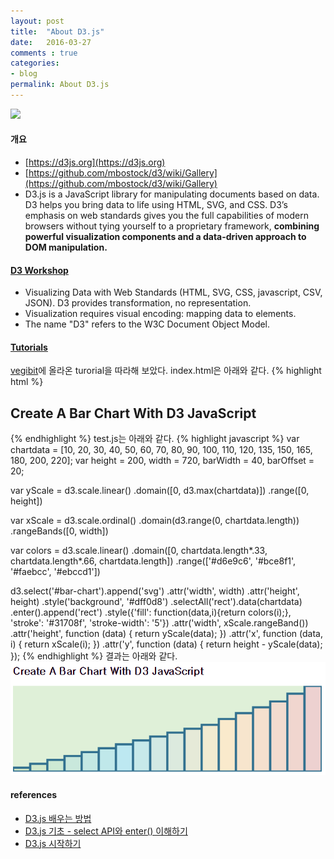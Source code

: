 ```yaml
---
layout: post
title:  "About D3.js"
date:   2016-03-27
comments : true
categories:
- blog
permalink: About D3.js
---
```


![](http://cfile29.uf.tistory.com/image/1159003A5170FF5328EA35)

#### 개요
* [https://d3js.org](https://d3js.org)
* [https://github.com/mbostock/d3/wiki/Gallery](https://github.com/mbostock/d3/wiki/Gallery)
* D3.js is a JavaScript library for manipulating documents based on data. D3 helps you bring data to life using HTML, SVG, and CSS. D3’s emphasis on web standards gives you the full capabilities of modern browsers without tying yourself to a proprietary framework, **combining powerful visualization components and a data-driven approach to DOM manipulation.**

#### [D3 Workshop](https://bost.ocks.org/mike/d3/workshop/#0)
* Visualizing Data with Web Standards (HTML, SVG, CSS, javascript, CSV, JSON). D3 provides transformation, no representation.
* Visualization requires visual encoding: mapping data to elements.
* The name "D3" refers to the W3C Document Object Model.

#### [Tutorials](https://github.com/mbostock/d3/wiki/Tutorials)
[vegibit](http://vegibit.com/create-a-bar-chart-with-d3-javascript/)에 올라온 turorial을 따라해 보았다. index.html은 아래와 같다.
{% highlight html %}
<!DOCTYPE html>
<html>
<head>
  <meta charset="utf-8">
  <title>D3.js</title>
</head>

<div class="someclass">
    <h2>Create A Bar Chart With D3 JavaScript</h2>
    <div id="bar-chart">
    </div>
</div>

<body>
<script src="d3.min.js" charset="utf-8"></script>
<script src="test.js"></script>
</body>
</html>
{% endhighlight %}
test.js는 아래와 같다.
{% highlight javascript %}
var chartdata = [10, 20, 30, 40, 50, 60, 70, 80, 90, 100, 110, 120, 135, 150, 165, 180, 200, 220];
var height = 200, width = 720, barWidth = 40, barOffset = 20;
 
var yScale = d3.scale.linear()
	.domain([0, d3.max(chartdata)])
	.range([0, height])
 
var xScale = d3.scale.ordinal()
	.domain(d3.range(0, chartdata.length))
	.rangeBands([0, width])
 
var colors = d3.scale.linear()
	.domain([0, chartdata.length*.33, chartdata.length*.66, chartdata.length])
	.range(['#d6e9c6', '#bce8f1', '#faebcc', '#ebccd1'])
 
d3.select('#bar-chart').append('svg')
	.attr('width', width)
	.attr('height', height)
	.style('background', '#dff0d8')
	.selectAll('rect').data(chartdata)
	.enter().append('rect')
	.style({'fill': function(data,i){return colors(i);}, 'stroke': '#31708f', 'stroke-width': '5'})
	.attr('width', xScale.rangeBand())
	.attr('height', function (data) {
		return yScale(data);
	})
	.attr('x', function (data, i) {
		return xScale(i);
	})
	.attr('y', function (data) {
		return height - yScale(data);
	});
{% endhighlight %}
결과는 아래와 같다.
![](https://raw.githubusercontent.com/githubsmilo/githubsmilo.github.io/master/_files/d3_js_example_result.PNG)

#### references
* [D3.js 배우는 방법](http://mobicon.tistory.com/275)
* [D3.js 기초 - select API와 enter() 이해하기](http://blog.nacyot.com/articles/2015-02-02-d3-selection)
* [D3.js 시작하기](http://webframeworks.kr/getstarted/d3js/)

